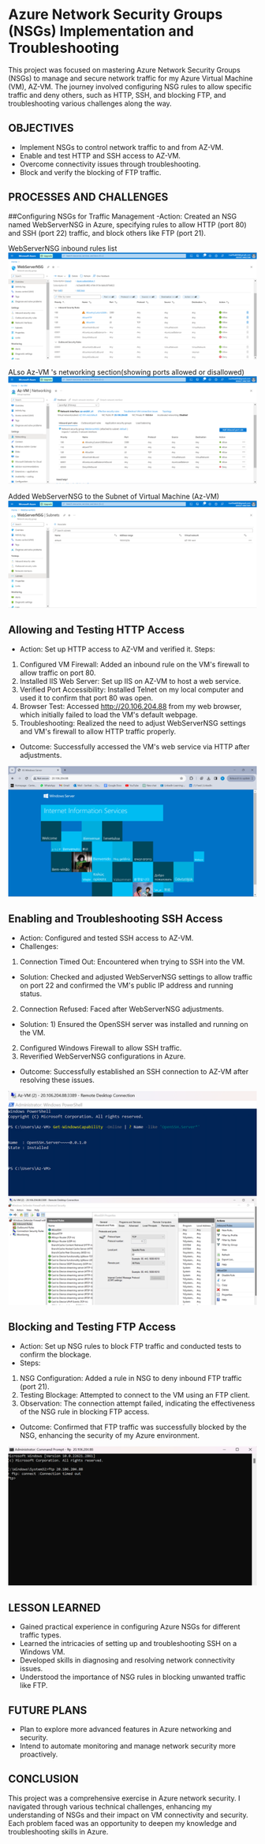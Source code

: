 
# Azure Network Security Groups (NSGs) Implementation and Troubleshooting

This project was focused on mastering Azure Network Security Groups (NSGs) to manage and secure network traffic for my Azure Virtual Machine (VM), AZ-VM. The journey involved configuring NSG rules to allow specific traffic and deny others, such as HTTP, SSH, and blocking FTP, and troubleshooting various challenges along the way.


## OBJECTIVES

- Implement NSGs to control network traffic to and from AZ-VM.
- Enable and test HTTP and SSH access to AZ-VM.
- Overcome connectivity issues through troubleshooting.
- Block and verify the blocking of FTP traffic.
## PROCESSES AND CHALLENGES

##Configuring NSGs for Traffic Management
-Action: Created an NSG named WebServerNSG in Azure, specifying rules to allow HTTP (port 80) and SSH (port 22) traffic, and block others like FTP (port 21).

WebServerNSG inbound rules list 
![App Screenshot](https://github.com/SarthakRana007/Azure-AD-Identity-Management/blob/af7d278b5c75e9e147380270abe48a3f6b3145c2/NSG_Configuration/Screenshots/1.png)

ALso Az-VM 's networking section(showing ports allowed or disallowed)
![App Screenshot](https://github.com/SarthakRana007/Azure-AD-Identity-Management/blob/af7d278b5c75e9e147380270abe48a3f6b3145c2/NSG_Configuration/Screenshots/2.png)

Added WebServerNSG to the Subnet of Virtual Machine (Az-VM)
![App Screenshot](https://github.com/SarthakRana007/Azure-AD-Identity-Management/blob/af7d278b5c75e9e147380270abe48a3f6b3145c2/NSG_Configuration/Screenshots/3.png)


## Allowing and Testing HTTP Access
- Action: Set up HTTP access to AZ-VM and verified it.
Steps:
1) Configured VM Firewall: Added an inbound rule on the VM's firewall to allow traffic on port 80.
2) Installed IIS Web Server: Set up IIS on AZ-VM to host a web service.
3) Verified Port Accessibility: Installed Telnet on my local computer and used it to confirm that port 80 was open.
4) Browser Test: Accessed http://20.106.204.88 from my web browser, which initially failed to load the VM's default webpage.
5) Troubleshooting: Realized the need to adjust WebServerNSG settings and VM's firewall to allow HTTP traffic properly.
- Outcome: Successfully accessed the VM's web service via HTTP after adjustments.

![App Screenshot](https://github.com/SarthakRana007/Azure-AD-Identity-Management/blob/af7d278b5c75e9e147380270abe48a3f6b3145c2/NSG_Configuration/Screenshots/4.png)

## Enabling and Troubleshooting SSH Access
- Action: Configured and tested SSH access to AZ-VM.
- Challenges:
1) Connection Timed Out: Encountered when trying to SSH into the VM.
- Solution: Checked and adjusted WebServerNSG settings to allow traffic on port 22 and confirmed the VM's public IP address and running status.
2) Connection Refused: Faced after WebServerNSG adjustments.
- Solution: 1) Ensured the OpenSSH server was installed and running on the VM.
2) Configured Windows Firewall to allow SSH traffic.
3) Reverified WebServerNSG configurations in Azure.
- Outcome: Successfully established an SSH connection to AZ-VM after resolving these issues.

![App Screenshot](https://github.com/SarthakRana007/Azure-AD-Identity-Management/blob/af7d278b5c75e9e147380270abe48a3f6b3145c2/NSG_Configuration/Screenshots/5.1.png)
![App Screenshot](https://github.com/SarthakRana007/Azure-AD-Identity-Management/blob/af7d278b5c75e9e147380270abe48a3f6b3145c2/NSG_Configuration/Screenshots/5.png)

## Blocking and Testing FTP Access
- Action: Set up NSG rules to block FTP traffic and conducted tests to confirm the blockage.
- Steps:
1) NSG Configuration: Added a rule in NSG to deny inbound FTP traffic (port 21).
2) Testing Blockage: Attempted to connect to the VM using an FTP client.
3) Observation: The connection attempt failed, indicating the effectiveness of the NSG rule in blocking FTP access.
- Outcome: Confirmed that FTP traffic was successfully blocked by the NSG, enhancing the security of my Azure environment.

![App Screenshot](https://github.com/SarthakRana007/Azure-AD-Identity-Management/blob/af7d278b5c75e9e147380270abe48a3f6b3145c2/NSG_Configuration/Screenshots/6.png)

## LESSON LEARNED

- Gained practical experience in configuring Azure NSGs for different traffic types.
- Learned the intricacies of setting up and troubleshooting SSH on a Windows VM.
- Developed skills in diagnosing and resolving network connectivity issues.
- Understood the importance of NSG rules in blocking unwanted traffic like FTP.

## FUTURE PLANS

- Plan to explore more advanced features in Azure networking and security.
- Intend to automate monitoring and manage network security more proactively.

## CONCLUSION

This project was a comprehensive exercise in Azure network security. I navigated through various technical challenges, enhancing my understanding of NSGs and their impact on VM connectivity and security. Each problem faced was an opportunity to deepen my knowledge and troubleshooting skills in Azure.
